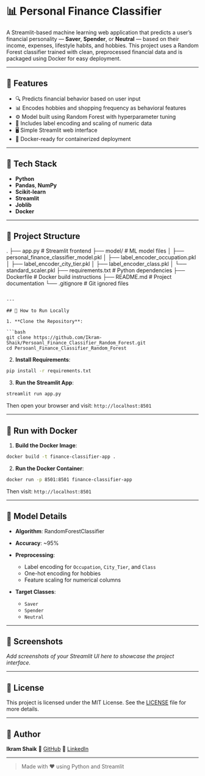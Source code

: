 # 📊 Personal Finance Classifier

A Streamlit-based machine learning web application that predicts a user’s financial personality — **Saver**, **Spender**, or **Neutral** — based on their income, expenses, lifestyle habits, and hobbies. This project uses a Random Forest classifier trained with clean, preprocessed financial data and is packaged using Docker for easy deployment.

---

## 🚀 Features

- 🔍 Predicts financial behavior based on user input
- 📊 Encodes hobbies and shopping frequency as behavioral features
- ⚙️ Model built using Random Forest with hyperparameter tuning
- 💾 Includes label encoding and scaling of numeric data
- 🖥️ Simple Streamlit web interface
- 🐳 Docker-ready for containerized deployment

---

## 🧠 Tech Stack

- **Python**
- **Pandas**, **NumPy**
- **Scikit-learn**
- **Streamlit**
- **Joblib**
- **Docker**

---

## 📁 Project Structure

.
├── app.py                            # Streamlit frontend
├── model/                            # ML model files
│   ├── personal\_finance\_classifier\_model.pkl
│   ├── label\_encoder\_occupation.pkl
│   ├── label\_encoder\_city\_tier.pkl
│   ├── label\_encoder\_class.pkl
│   └── standard\_scaler.pkl
├── requirements.txt                  # Python dependencies
├── Dockerfile                        # Docker build instructions
├── README.md                         # Project documentation
└── .gitignore                        # Git ignored files

````

---

## 🧪 How to Run Locally

1. **Clone the Repository**:

```bash
git clone https://github.com/Ikram-Shaik/Persoanl_Finance_Classifier_Random_Forest.git
cd Persoanl_Finance_Classifier_Random_Forest
````

2. **Install Requirements**:

```bash
pip install -r requirements.txt
```

3. **Run the Streamlit App**:

```bash
streamlit run app.py
```

Then open your browser and visit: `http://localhost:8501`

---

## 🐳 Run with Docker

1. **Build the Docker Image**:

```bash
docker build -t finance-classifier-app .
```

2. **Run the Docker Container**:

```bash
docker run -p 8501:8501 finance-classifier-app
```

Then visit: `http://localhost:8501`

---

## 🧠 Model Details

* **Algorithm**: RandomForestClassifier
* **Accuracy**: \~95%
* **Preprocessing**:

  * Label encoding for `Occupation`, `City_Tier`, and `Class`
  * One-hot encoding for hobbies
  * Feature scaling for numerical columns
* **Target Classes**:

  * `Saver`
  * `Spender`
  * `Neutral`

---

## 📸 Screenshots

*Add screenshots of your Streamlit UI here to showcase the project interface.*

---

## 📝 License

This project is licensed under the MIT License.
See the [LICENSE](LICENSE) file for more details.

---

## 👤 Author

**Ikram Shaik**
🔗 [GitHub](https://github.com/Ikram-Shaik)
🔗 [LinkedIn](https://www.linkedin.com/in/ikram-shaik-/)

---

> Made with ❤️ using Python and Streamlit
